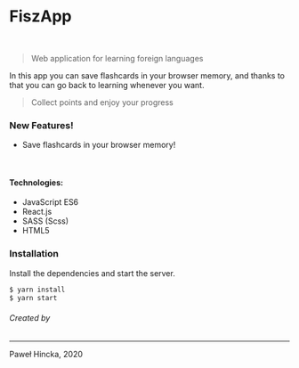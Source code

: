 # FiszApp
<br/>

> Web application for learning foreign languages

In this app you can save flashcards in your browser memory, 
and thanks to that you can go back to learning whenever you want.

> Collect points and enjoy your progress

### New Features!
  - Save flashcards in your browser memory!
  
<br>

#### Technologies:
  - JavaScript ES6
  - React.js
  - SASS (Scss)
  - HTML5


### Installation

Install the dependencies and start the server.

```sh
$ yarn install
$ yarn start
```


###### Created by
----
Paweł Hincka, 2020
